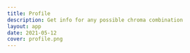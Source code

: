 ```yaml
---
title: Profile
description: Get info for any possible chroma combination
layout: app
date: 2021-05-12
cover: profile.png
---
```


<chroma-profile v-model:chroma="chroma"  class="m-2" :editable="true" />

<script setup>
import {ref} from 'vue'
const chroma = ref('100000010000')
</script>
